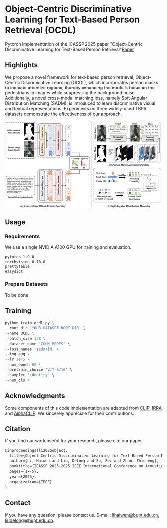 # Object-Centric Discriminative Learning for Text-Based Person Retrieval (OCDL)
Pytorch implementation of the ICASSP 2025 paper "Object-Centric Discriminative Learning for Text-Based Person Retrieval"[Paper](https://ieeexplore.ieee.org/document/10887901)

## Highlights
We propose a novel framework for text-based person retrieval, Object-Centric Discriminative Learning (OCDL), which incorporates person masks to indicate attentive regions, thereby enhancing the model’s focus on the pedestrians in images while suppressing the background noise. Additionally, a novel cross-modal matching loss, namely Soft Angular Distribution Matching (SADM), is introduced to learn discriminative visual and textual representations. Experiments on three widely-used TBPR datasets demonstrate the effectiveness of our approach.


![main](assets/main.png)

## Usage
### Requirements
We use a single NVIDIA A100 GPU for training and evaluation.
```
pytorch 1.9.0
torchvision 0.10.0
prettytable
easydict
```
### Prepare Datasets
To be done

## Training

```python
python train_ocdl.py \
--root_dir 'YOUR DATASET ROOT DIR' \
--name OCDL \
--batch_size 128 \
--dataset_name 'CUHK-PEDES' \
--loss_names 'sadm+id' \
--img_aug \
--lr 1e-5 \
--num_epoch 60 \
--pretrain_choice 'ViT-B/16' \
--sampler 'identity' \
--num_cls 4
```

## Acknowledgments
Some components of this code implementation are adapted from [CLIP](https://github.com/openai/CLIP), [IRRA](https://github.com/anosorae/IRRA) and [AlphaCLIP](https://github.com/SunzeY/AlphaCLIP). We sincerely appreciate for their contributions.

## Citation
If you find our work useful for your research, please cite our paper.

```tex
@inproceedings{li2025object,
  title={Object-Centric Discriminative Learning for Text-Based Person Retrieval},
  author={Li, Haiwen and Liu, Delong and Su, Fei and Zhao, Zhicheng},
  booktitle={ICASSP 2025-2025 IEEE International Conference on Acoustics, Speech and Signal Processing (ICASSP)},
  pages={1--5},
  year={2025},
  organization={IEEE}
}
```

## Contact
If you have any question, please contact us. E-mail: [lihaiwen@bupt.edu.cn](mailto:lihaiwen@bupt.edu.cn), [liudelong@bupt.edu.cn](mailto:liudelong@bupt.edu.cn).
